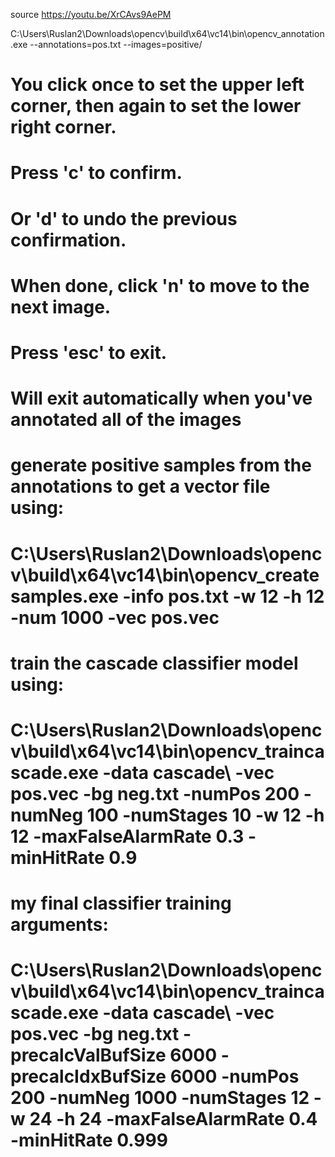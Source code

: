 source https://youtu.be/XrCAvs9AePM


C:\Users\Ruslan2\Downloads\opencv\build\x64\vc14\bin\opencv_annotation.exe --annotations=pos.txt --images=positive/


# You click once to set the upper left corner, then again to set the lower right corner.
# Press 'c' to confirm.
# Or 'd' to undo the previous confirmation.
# When done, click 'n' to move to the next image.
# Press 'esc' to exit.
# Will exit automatically when you've annotated all of the images



# generate positive samples from the annotations to get a vector file using:
# C:\Users\Ruslan2\Downloads\opencv\build\x64\vc14\bin\opencv_createsamples.exe -info pos.txt -w 12 -h 12 -num 1000 -vec pos.vec

# train the cascade classifier model using:
# C:\Users\Ruslan2\Downloads\opencv\build\x64\vc14\bin\opencv_traincascade.exe -data cascade\ -vec pos.vec -bg neg.txt -numPos 200 -numNeg 100 -numStages 10 -w 12 -h 12 -maxFalseAlarmRate 0.3 -minHitRate 0.9

# my final classifier training arguments:
# C:\Users\Ruslan2\Downloads\opencv\build\x64\vc14\bin\opencv_traincascade.exe -data cascade\ -vec pos.vec -bg neg.txt -precalcValBufSize 6000 -precalcIdxBufSize 6000 -numPos 200 -numNeg 1000 -numStages 12 -w 24 -h 24 -maxFalseAlarmRate 0.4 -minHitRate 0.999

